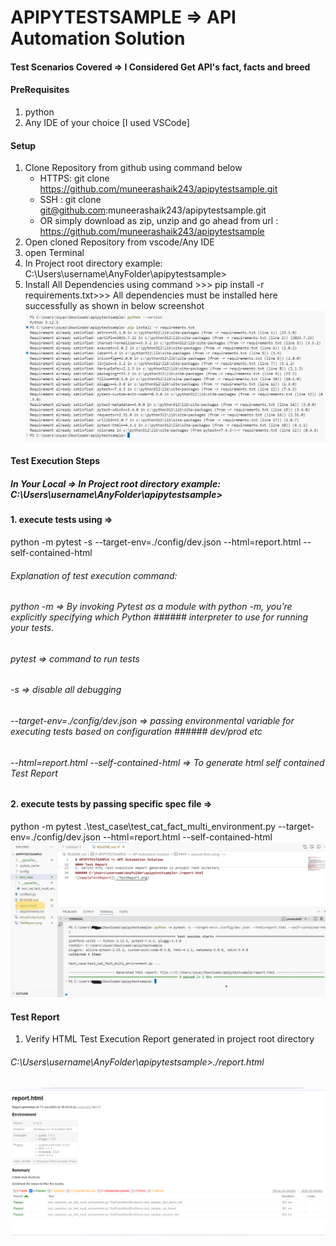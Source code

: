 # APIPYTESTSAMPLE => API Automation Solution
#### Test Scenarios Covered => I Considered Get API's fact, facts and breed 

#### PreRequisites
1. python
2. Any IDE of your choice [I used VSCode]

#### Setup
1. Clone Repository from github using command below
    - HTTPS: git clone https://github.com/muneerashaik243/apipytestsample.git
    - SSH : git clone git@github.com:muneerashaik243/apipytestsample.git
    - OR simply download as zip, unzip and go ahead from url : https://github.com/muneerashaik243/apipytestsample
2. Open cloned Repository from vscode/Any IDE
3. open Terminal
4. In Project root directory  example: C:\Users\username\AnyFolder\apipytestsample>
5. Install All Dependencies using command >>> pip install -r requirements.txt>>> All dependencies must be installed here successfully as shown in below screenshot
![Successful Setup Output](./setupOutput.png)

#### Test Execution Steps
##### In Your Local => In Project root directory  example: C:\Users\username\AnyFolder\apipytestsample>
#### 1. execute tests using  => 
python -m pytest -s --target-env=./config/dev.json --html=report.html --self-contained-html
###### Explanation of test execution command:
###### python -m => By invoking Pytest as a module with python -m, you’re explicitly specifying which Python ###### interpreter to use for running your tests.
###### pytest => command to run tests
###### -s => disable all debugging
###### --target-env=./config/dev.json => passing environmental variable for executing tests based on configuration ###### dev/prod etc
###### --html=report.html --self-contained-html => To generate html self contained Test Report
#### 2. execute tests by passing specific spec file =>
python -m pytest .\test_case\test_cat_fact_multi_environment.py --target-env=./config/dev.json --html=report.html --self-contained-html
![TestExecutionSuccessScreenshot](./TestExecutionConsoleOutput.png)

#### Test Report
1. Verify HTML Test Execution Report generated in project root directory 
###### C:\Users\username\AnyFolder\apipytestsample>./report.html
![SampleTestReport](./TestReport.png)

